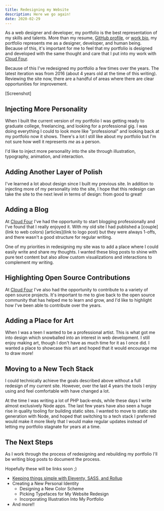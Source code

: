 ```yaml
---
title: Redesigning my Website
description: Here we go again!
date: 2020-02-29
---
```


As a web designer and developer, my portfolio is the best representation of my
skills and talents. More than my resume, [GitHub profile](https://github.com/Paul-Hebert),
or [work bio](https://cloudfour.com/is/paul/), my portfolio represents me as a
designer, developer, and human being. Because of this, it's important for me to
feel that my portfolio is designed and developed with the same thought and care
that I put into my work with [Cloud Four](https://cloudfour.com/).

Because of this I've redesigned my portfolio a few times over the years. The
latest iteration was from 2016 (about 4 years old at the time of this writing).
Reviewing the site now, there are a handful of areas where there are clear
opportunities for improvement.

[Screenshot]

## Injecting More Personality

When I built the current version of my portfolio I was getting ready to graduate
college, freelancing, and looking for a professional gig. I was doing everything
I could to look more like "professional" and looking back at my portfolio now
it shows. There's a lot I still like about my portfolio but I'm not sure how
well it represents _me_ as a person.

I'd like to inject more personality into the site through illustration,
typography, animation, and interaction.

## Adding Another Layer of Polish

I've learned a lot about design since I built my previous site. In addition to
injecting more of my personality into the site, I hope that this redesign can
take the site to the next level in terms of design: from good to great!

## Adding a Blog

At [Cloud Four](https://cloudfour.com/) I've had the opportunity to start
blogging professionally and I've found that I really enjoyed it. With my old
site I had published a [couple](link to web colors) [articles](link to logo post)
but they were always 1-offs, and there wasn't a good structure for regular
writing.

One of my priorities in redesigning my site was to add a place where I could
easily write and share my thoughts. I wanted these blog posts to shine with pure
text content but also allow custom visualizations and interactions to complement
my writing.

## Highlighting Open Source Contributions

At [Cloud Four](https://cloudfour.com/) I've also had the opportunity to
contribute to a variety of open source projects. It's important to me to give
back to the open source community that has helped me to learn and grow, and I'd
like to highlight how I've been able to contribute over the years.

## Adding a Place for Art

When I was a teen I wanted to be a professional artist. This is what got me into
design which snowballed into an interest in web development. I still enjoy
making art, though I don't have as much time for it as I once did. I wanted a
place to showcase this art and hoped that it would encourage me to draw more!

## Moving to a New Tech Stack

I could technically achieve the goals described above without a full redesign of
my current site. However, over the last 4 years the tools I enjoy using and feel
comfortable with have changed a lot.

At the time I was writing a lot of PHP back-ends, while these days I write
almost exclusively Node apps. The last few years have also seen a huge rise in
quality tooling for building static sites. I wanted to move to static site
generation with Node, and hoped that switching to a tech stack I preferred would
make it more likely that I would make regular updates instead of letting my
portfolio stagnate for years at a time.

## The Next Steps

As I work through the process of redesigning and rebuilding my portfolio I'll be
writing blog posts to document the process.

Hopefully these will be links soon ;)

- [Keeping things simple with Eleventy, SASS, and Rollup](/writing/keeping-the-stack-simple)
- Creating a New Personal Identity
  - Designing a New Color Scheme
  - Picking Typefaces for My Website Redesign
  - Incorporating Illustration Into My Portfolio
- And more!!
